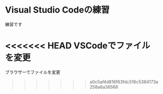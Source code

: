 # Visual Studio Codeの練習

練習です

<<<<<<< HEAD
VSCodeでファイルを変更
=======
ブラウザーでファイルを変更
>>>>>>> a0c5af4d816f63fdc516c5384173a258a6a36568
